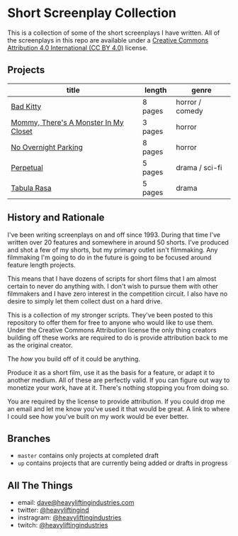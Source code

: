 # Short Screenplay Collection

This is a collection of some of the short screenplays I have written. All of the screenplays in this repo are available under a [Creative Commons Attribution 4.0 International (CC BY 4.0)](https://creativecommons.org/licenses/by/4.0/) license.

## Projects

| title |  length | genre |
| --- | --- | ---- |
| [Bad Kitty](./bad_kitty/README.md)| 8 pages | horror / comedy |
| [Mommy, There's A Monster In My Closet](./mommy_monster/README.md) | 3 pages | horror  |
| [No Overnight Parking](./no_overnight_parking/README.md) | 8 pages | horror |
| [Perpetual](./perpetual/README.md) | 5 pages | drama / sci-fi |
| [Tabula Rasa](./tabula_rasa/README.md) | 5 pages | drama |

## History and Rationale

I've been writing screenplays on and off since 1993. During that time I've written over 20 features and somewhere in around 50 shorts. I've produced and shot a few of my shorts, but my primary outlet isn't filmmaking. Any filmmaking I'm going to do in the future is going to be focused around feature length projects.

This means that I have dozens of scripts for short films that I am almost certain to never do anything with. I don't wish to pursue them with other filmmakers and I have zero interest in the competition circuit. I also have no desire to simply let them collect dust on a hard drive.

This is a collection of my stronger scripts. They've been posted to this repository to offer them for free to anyone who would like to use them. Under the Creative Commons Attribution license the only thing creators building off these works are required to do is provide attribution back to me as the original creator.

The _how_ you build off of it could be anything.

Produce it as a short film, use it as the basis for a feature, or adapt it to another medium. All of these are perfectly valid. If you can figure out way to monetize your work, have at it. There's nothing stopping you from doing so.

You are required by the license to provide attribution. If you could drop me an email and let me know you've used it that would be great. A link to where I could see how you've built on my work would be ever better.

## Branches

* `master` contains only projects at completed draft
* `up` contains projects that are currently being added or drafts in progress

## All The Things

* email: dave@heavyliftingindustries.com
* twitter: [@heavyliftingind](https://www.twitter.com/heavyliftingind)
* instragram: [@heavyliftingindustries](https://www.instagram.com/heavyliftingindustries)
* twitch: [@heavyliftingindustries](https://www.twitch.tv/heavyliftingindustries)

